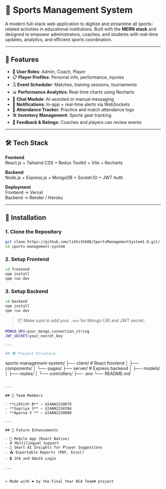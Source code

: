 # 🏅 Sports Management System

A modern full-stack web application to digitize and streamline all sports-related activities in educational institutions. Built with the **MERN stack** and designed to empower administrators, coaches, and students with real-time updates, analytics, and efficient sports coordination.

---

## 🚀 Features

- 👥 **User Roles**: Admin, Coach, Player
- 📋 **Player Profiles**: Personal info, performance, injuries
- 🗓️ **Event Scheduler**: Matches, training sessions, tournaments
- 📊 **Performance Analytics**: Real-time charts using Recharts
- 💬 **Chat Module**: AI-assisted or manual messaging
- 🔔 **Notifications**: In-app + real-time alerts via WebSockets
- 🧾 **Attendance Tracker**: Practice and match attendance logs
- 🛠️ **Inventory Management**: Sports gear tracking
- 📄 **Feedback & Ratings**: Coaches and players can review events

---

## 🛠️ Tech Stack

**Frontend**  
React.js + Tailwind CSS + Redux Toolkit + Vite + Recharts

**Backend**  
Node.js + Express.js + MongoDB + Socket.IO + JWT Auth

**Deployment**  
Frontend → Vercel  
Backend → Render / Heroku

---


## 🔧 Installation

### 1. Clone the Repository
```bash
git clone https://github.com/likhithb08/SportsManagementSystem1.0.git/
cd sports-management-system
```

### 2. Setup Frontend
```bash
cd frontend
npm install
npm run dev
```

### 3. Setup Backend
```bash
cd backend
npm install
npm run dev
```

> 📦 Make sure to add your `.env` for Mongo URI and JWT secret:
```bash
MONGO_URI=your_mongo_connection_string
JWT_SECRET=your_secret_key

---

## 📚 Project Structure
```
sports-management-system/
├── client/             # React frontend
│   ├── components/
│   └── pages/
├── server/             # Express backend
│   ├── models/
│   ├── routes/
│   └── controllers/
├── .env
└── README.md
```

---

## 👤 Team Members

- **Likhith B** – U24AN22S0079
- **Supriya S** – U24AN22S0394
- **Aparna V ** – U24AN22S0090

---

## 🧩 Future Enhancements

- 📱 Mobile App (React Native)
- 🌐 Multilingual Support
- 🤖 Smart AI Insights for Player Suggestions
- 📤 Exportable Reports (PDF, Excel)
- 🔒 2FA and OAuth Login

---


> Made with ❤️ by the Final Year BCA Team# project
